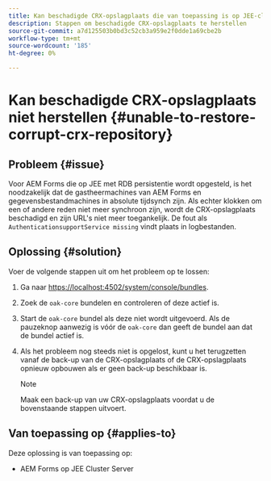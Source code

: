 ```yaml
---
title: Kan beschadigde CRX-opslagplaats die van toepassing is op JEE-clusterserver niet herstellen
description: Stappen om beschadigde CRX-opslagplaats te herstellen
source-git-commit: a7d125503b0bd3c52cb3a959e2f0dde1a69cbe2b
workflow-type: tm+mt
source-wordcount: '185'
ht-degree: 0%

---
```


# Kan beschadigde CRX-opslagplaats niet herstellen {#unable-to-restore-corrupt-crx-repository}

## Probleem {#issue}

Voor AEM Forms die op JEE met RDB persistentie wordt opgesteld, is het noodzakelijk dat de gastheermachines van AEM Forms en gegevensbestandmachines in absolute tijdsynch zijn. Als echter klokken om een of andere reden niet meer synchroon zijn, wordt de CRX-opslagplaats beschadigd en zijn URL&#39;s niet meer toegankelijk. De fout als `AuthenticationsupportService missing` vindt plaats in logbestanden.

## Oplossing {#solution}

Voer de volgende stappen uit om het probleem op te lossen:
1. Ga naar  [https://localhost:4502/system/console/bundles](http://localhost:4502/system/console/bundles).

1. Zoek de `oak-core` bundelen en controleren of deze actief is.

1. Start de `oak-core` bundel als deze niet wordt uitgevoerd. Als de pauzeknop aanwezig is vóór de `oak-core` dan geeft de bundel aan dat de bundel actief is.

1. Als het probleem nog steeds niet is opgelost, kunt u het terugzetten vanaf de back-up van de CRX-opslagplaats of de CRX-opslagplaats opnieuw opbouwen als er geen back-up beschikbaar is.

   >[!NOTE]
   >
   >Maak een back-up van uw CRX-opslagplaats voordat u de bovenstaande stappen uitvoert.

## Van toepassing op {#applies-to}

Deze oplossing is van toepassing op:

* AEM Forms op JEE Cluster Server


